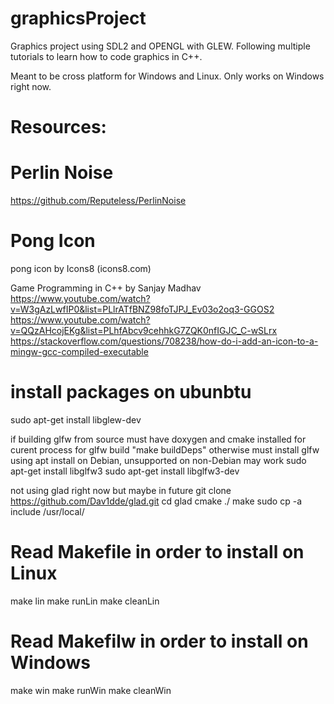 # graphicsProject

Graphics project using SDL2 and OPENGL with GLEW. Following multiple tutorials to learn how to code graphics in C++.

Meant to be cross platform for Windows and Linux. Only works on Windows right now.

# Resources:

# Perlin Noise

https://github.com/Reputeless/PerlinNoise

# Pong Icon

pong icon by Icons8 (icons8.com)

Game Programming in C++ by Sanjay Madhav  
 https://www.youtube.com/watch?v=W3gAzLwfIP0&list=PLlrATfBNZ98foTJPJ_Ev03o2oq3-GGOS2  
 https://www.youtube.com/watch?v=QQzAHcojEKg&list=PLhfAbcv9cehhkG7ZQK0nfIGJC_C-wSLrx  
 https://stackoverflow.com/questions/708238/how-do-i-add-an-icon-to-a-mingw-gcc-compiled-executable

# install packages on ubunbtu

sudo apt-get install libglew-dev

if building glfw from source
must have doxygen and cmake installed for curent process for glfw build
"make buildDeps"
otherwise must install glfw using apt install on Debian, unsupported on non-Debian may work
sudo apt-get install libglfw3
sudo apt-get install libglfw3-dev

not using glad right now but maybe in future
git clone https://github.com/Dav1dde/glad.git
cd glad
cmake ./
make
sudo cp -a include /usr/local/

# Read Makefile in order to install on Linux

make lin
make runLin
make cleanLin

# Read Makefilw in order to install on Windows

make win
make runWin
make cleanWin
